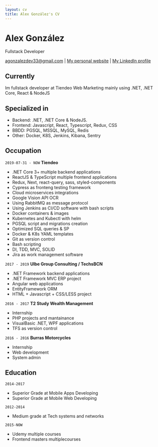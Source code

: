 ```yaml
---
layout: cv
title: Alex González's CV
---
```

# Alex González
Fullstack Developer

<div id="webaddress">
<a href="agonzalezdev33@gmail.com">agonzalezdev33@gmail.com</a>
| <a href="https://agonzalezdev.github.io/">My personal website</a>
| <a href="https://www.linkedin.com/in/alex-gonzalez-dev/">My LinkedIn profile</a>
</div>


## Currently

Im fullstack developer at Tiendeo Web Marketing mainly using .NET, .NET Core, React & NodeJS

## Specialized in
 - Backend: .NET, .NET Core & NodeJS.
 - Frontend: Javascript, React, Typescript, Redux, CSS
 - BBDD: PGSQL, MSSQL, MySQL, Redis
 - Other: Docker, K8S, Jenkins, Kibana, Sentry 

## Occupation

`2019-07-31 - NOW`
__Tiendeo__  
- .NET Core 3+ multiple backend applications  
- ReactJS & TypeScript multiple frontend applications  
- Redux, Next, react-query, sass, styled-components
- Cypress as fronteng testing framework
- Cloud microservices integrations
- Google Vision API OCR  
- Using RabbitMQ as message protocol  
- Using Jenkins as CI/CD software with bash scripts
- Docker containers & images 
- Kubernetes and Kubectl with helm
- PGSQL script and migrations creation
- Optimized SQL queries & SP
- Docker & K8s YAML templates
- Git as version control
- Bash scripting
- DI, TDD, MVC, SOLID  
- Jira as work management software

`2017 - 2019`
__Ulbe Group Consulting / TechsBCN__  
- .NET Framework backend applications
- .NET Framework MVC ERP project 
- Angular web applications
- EntityFramework ORM
- HTML + Javascript + CSS/LESS project

`2016 - 2017`
__T2 Study Wealth Management__  
- Internship
- PHP projects and mantainance
- VisualBasic .NET, WPF applications
- TFS as version control

`2016 - 2016`
__Burras Motorcycles__ 
- Internship
- Web development
- System admin

## Education

`2014-2017` 
- Superior Grade at Mobile Apps Developing
- Superior Grade at Mobile Web Developing

`2012-2014`
- Medium grade at Tech systems and networks

`2015-NOW`
- Udemy multiple courses
- Frontend masters multiplecourses

